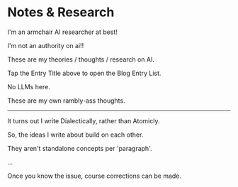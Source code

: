 # Notes & Research

I'm an armchair AI researcher at best!
      
I'm not an authority on ai!!
      
These are my theories / thoughts / research on AI.

Tap the Entry Title above to open the Blog Entry List.

No LLMs here.
      
These are my own rambly-ass thoughts.

-- -- --
      
It turns out I write Dialectically, rather than Atomicly.
      
So, the ideas I write about build on each other.
      
They aren't standalone concepts per 'paragraph'.
      
...
      
Once you know the issue, course corrections can be made.